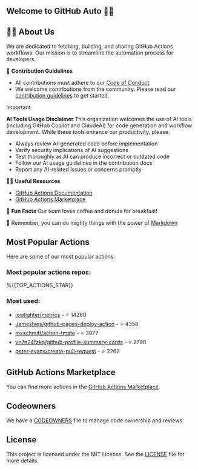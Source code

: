 ## Welcome to GitHub Auto 👋🤖

## 🙋‍♀️ **About Us**
We are dedicated to fetching, building, and sharing GitHub Actions workflows. Our mission is to streamline the automation process for developers.

🌈 **Contribution Guidelines**

- All contributions must adhere to our [Code of Conduct](../CODE_OF_CONDUCT.md).
- We welcome contributions from the community. Please read our [contribution guidelines](../CONTRIBUTING.md) to get started.

> [!IMPORTANT]
>
> **AI Tools Usage Disclaimer**
> This organization welcomes the use of AI tools (including GitHub Copilot and ClaudeAI) for code generation and workflow development. While these tools enhance our productivity, please:
>
> - Always review AI-generated code before implementation
> - Verify security implications of AI suggestions
> - Test thoroughly as AI can produce incorrect or outdated code
> - Follow our AI usage guidelines in the contribution docs
> - Report any AI-related issues or concerns promptly

👩‍💻 **Useful Resources**

- [GitHub Actions Documentation](https://docs.github.com/en/actions)
- [GitHub Actions Marketplace](https://github.com/marketplace/actions)

🍿 **Fun Facts**
Our team loves coffee and donuts for breakfast!

🧙 Remember, you can do mighty things with the power of [Markdown](https://docs.github.com/github/writing-on-github/getting-started-with-writing-and-formatting-on-github/basic-writing-and-formatting-syntax)

## Most Popular Actions

Here are some of our most popular actions:

### Most popular actions repos:

%{{TOP_ACTIONS_STAR}}

### Most used:

- [lowlighter/metrics](https://github.com/lowlighter/metrics) - ⭐️ 14260
- [JamesIves/github-pages-deploy-action](https://github.com/JamesIves/github-pages-deploy-action) - ⭐️ 4358
- [mxschmitt/action-tmate](https://github.com/mxschmitt/action-tmate) - ⭐️ 3077
- [vn7n24fzkq/github-profile-summary-cards](https://github.com/vn7n24fzkq/github-profile-summary-cards) - ⭐️ 2790
- [peter-evans/create-pull-request](https://github.com/peter-evans/create-pull-request) - ⭐️ 2262

## GitHub Actions Marketplace

You can find more actions in the [GitHub Actions Marketplace](https://github.com/marketplace/actions).

## Codeowners

We have a [CODEOWNERS](../CODEOWNERS) file to manage code ownership and reviews.

## License

This project is licensed under the MIT License. See the [LICENSE](../LICENSE) file for more details.
